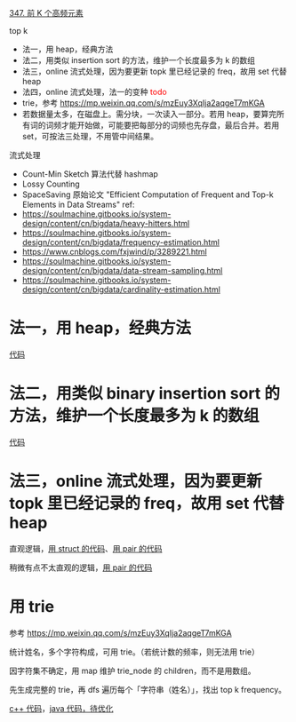 
[347. 前 K 个高频元素](https://leetcode.cn/problems/top-k-frequent-elements)

top k

- 法一，用 heap，经典方法
- 法二，用类似 insertion sort 的方法，维护一个长度最多为 k 的数组
- 法三，online 流式处理，因为要更新 topk 里已经记录的 freq，故用 set 代替 heap
- 法四，online 流式处理，法一的变种 <font color=red>todo</font>
- trie，参考 https://mp.weixin.qq.com/s/mzEuy3XqIja2aqgeT7mKGA
- 若数据量太多，在磁盘上。需分块，一次读入一部分。若用 heap，要算完所有词的词频才能开始做，可能要把每部分的词频也先存盘，最后合并。若用 set，可按法三处理，不用管中间结果。

流式处理
  - Count-Min Sketch 算法代替 hashmap 
  - Lossy Counting
  - SpaceSaving 原始论文 "Efficient Computation of Frequent and Top-k Elements in Data Streams"
ref:
  - https://soulmachine.gitbooks.io/system-design/content/cn/bigdata/heavy-hitters.html
  - https://soulmachine.gitbooks.io/system-design/content/cn/bigdata/frequency-estimation.html
  - https://www.cnblogs.com/fxjwind/p/3289221.html
  - https://soulmachine.gitbooks.io/system-design/content/cn/bigdata/data-stream-sampling.html
  - https://soulmachine.gitbooks.io/system-design/content/cn/bigdata/cardinality-estimation.html

# 法一，用 heap，经典方法

[代码](code/leet-347-top-k-frequency-heap.cpp)

# 法二，用类似 binary insertion sort 的方法，维护一个长度最多为 k 的数组

[代码](code/leet-347-top-k-frequency-insert-sort.cpp)

# 法三，online 流式处理，因为要更新 topk 里已经记录的 freq，故用 set 代替 heap

直观逻辑，[用 struct 的代码](code/leet-347-top-k-frequency-online-struct.cpp)、[用 pair 的代码](code/leet-347-top-k-frequency-online-pair.cpp)

稍微有点不太直观的逻辑，[用 pair 的代码](code/leet-347-top-k-frequency-online-pair-sol2.cpp)

# 用 trie

参考 https://mp.weixin.qq.com/s/mzEuy3XqIja2aqgeT7mKGA

统计姓名，多个字符构成，可用 trie。（若统计数的频率，则无法用 trie）

因字符集不确定，用 map 维护 trie_node 的 children，而不是用数组。

先生成完整的 trie，再 dfs 遍历每个「字符串（姓名）」，找出 top k frequency。

[c++ 代码](code/top-k-frequency-trie.cpp)，[java 代码，待优化](code/top-k-frequency-trie.java)